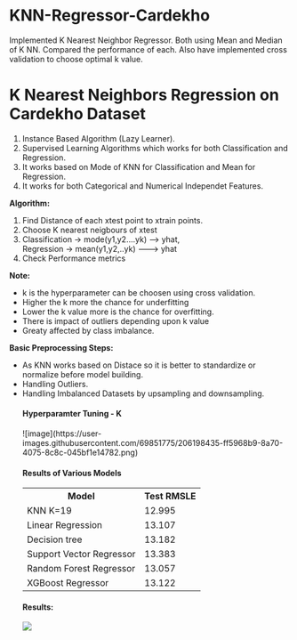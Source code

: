 # KNN-Regressor-Cardekho
Implemented K Nearest Neighbor Regressor. Both using Mean and Median of K NN. Compared the performance of each. Also have implemented cross validation to choose optimal k value.
# K Nearest Neighbors Regression on Cardekho Dataset
<ol>
<li> Instance Based Algorithm (Lazy Learner).</li>
<li> Supervised Learning Algorithms which works for both Classification and Regression. </li>
<li> It works based on Mode of KNN for Classification and Mean for Regression.</li>
<li> It works for both Categorical and Numerical Independet Features. </li>
</ol>

<b> Algorithm: </b>
<ol>
<li> Find Distance of each xtest point to xtrain points. </li>
<li> Choose K nearest neigbours of xtest </li>
<li> Classification -> mode(y1,y2....yk) --> yhat, 
<br> Regression -> mean(y1,y2,..yk) ---> yhat </li>
<li> Check Performance metrics </li>
</ol>

<b>Note: </b>
<ul>
<li> k is the hyperparameter can be choosen using cross validation. </li>
<li> Higher the k more the chance for underfitting </li>
<li> Lower the k value more is the chance for overfitting. </li>
<li> There is impact of outliers depending upon k value </li>
<li> Greaty affected by class imbalance. </li>

</ul>

<b> Basic Preprocessing Steps: </b>
<ul>
<li> As KNN works based on Distace so it is better to standardize or normalize before model building. </li>
<li> Handling Outliers. </li>
<li> Handling Imbalanced Datasets by upsampling and downsampling. </li>

<h4> Hyperparamter Tuning - K </h4>
![image](https://user-images.githubusercontent.com/69851775/206198435-ff5968b9-8a70-4075-8c8c-045bf1e14782.png)

<h4> Results of Various Models</h4>
<table>
  <tr>
    <th>Model</th>
    <th>Test RMSLE</th>
  </tr>
  <tr>
    <td>KNN K=19</td>
    <td>12.995</td>
  </tr>
  <tr>
    <td>Linear Regression</td>
    <td>13.107</td>
  </tr>
  <tr>
    <td>Decision tree</td>
    <td>13.182</td>
  </tr>
  <tr>
    <td>Support Vector Regressor</td>
    <td>13.383</td>
  </tr>
  <tr>
    <td>Random Forest Regressor</td>
    <td>13.057</td>
  </tr>
  <tr>
    <td>XGBoost Regressor</td>
    <td>13.122</td>
  </tr>
</table>

<h4> Results: </h4>
<img src = "https://user-images.githubusercontent.com/69851775/206237358-3172afa9-9120-4fe1-b4bf-ff769155acab.png"></img>
